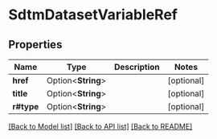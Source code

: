 # SdtmDatasetVariableRef

## Properties

Name | Type | Description | Notes
------------ | ------------- | ------------- | -------------
**href** | Option<**String**> |  | [optional]
**title** | Option<**String**> |  | [optional]
**r#type** | Option<**String**> |  | [optional]

[[Back to Model list]](../README.md#documentation-for-models) [[Back to API list]](../README.md#documentation-for-api-endpoints) [[Back to README]](../README.md)


